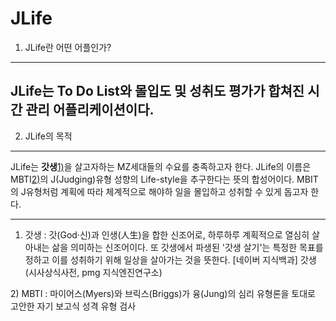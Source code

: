 JLife
=============
1. JLife란 어떤 어플인가?
-------------
JLife는 To Do List와 몰입도 및 성취도 평가가 합쳐진 시간 관리 어플리케이션이다.
-------------
2. JLife의 목적
-------------
JLife는 **갓생**[1)](#godlife)을 살고자하는 MZ세대들의 수요를 충족하고자 한다. JLife의 이름은 MBTI[2)](#mbti)의 J(Judging)유형 성향의 Life-style을 추구한다는 뜻의 합성어이다. MBIT의 J유형처럼 계획에 따라 체계적으로 해야하 일을 몰입하고 성취할 수 있게 돕고자 한다.




------------------------
<a id="godlife"></a>
1) 갓생 : 갓(God·신)과 인생(人生)을 합한 신조어로, 하루하루 계획적으로 열심히 살아내는 삶을 의미하는 신조어이다. 또 갓생에서 파생된 '갓생 살기'는 특정한 목표를 정하고 이를 성취하기 위해 일상을 살아가는 것을 뜻한다.
[네이버 지식백과] 갓생 (시사상식사전, pmg 지식엔진연구소)

<a id="mbti"></a>
2) MBTI : 마이어스(Myers)와 브릭스(Briggs)가 융(Jung)의 심리 유형론을 토대로 고안한 자기 보고식 성격 유형 검사


